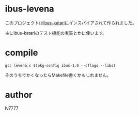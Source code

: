 # ibus-levena

このプロジェクトは[ibus-katari](https://github.com/WhiteHawk-taka/katari)にインスパイアされて作られました。

主にibus-katariのテスト機能の実装とかに使います。

# compile

`gcc levena.c $(pkg-config ibus-1.0 --cflags --libs)`

そのうちでかくなったらMakefile書くかもしれません。

# author

lv7777